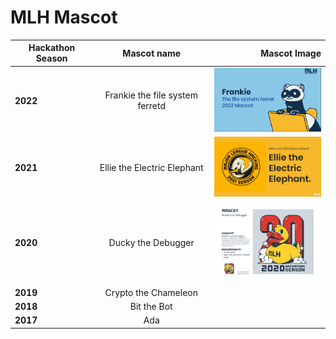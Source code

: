 # MLH **Mascot**



| Hackathon Season| Mascot name| Mascot Image  |
| ------------- |:-------------:| -----:|
| **2022**| Frankie the file system ferretd|  <img src="https://github.com/varghesejose2020/Major-League-Hacking/blob/main/Information/Mascot/frankie.png" width="200px"> |
| **2021**| Ellie the Electric Elephant|   <img src="https://github.com/varghesejose2020/Major-League-Hacking/blob/main/Information/Mascot/2021.jpg" width="200px"> |
| **2020** | Ducky the Debugger| <img src="https://github.com/varghesejose2020/Major-League-Hacking/blob/main/Information/Mascot/2020.png" width="200px">   |
| **2019** | Crypto the Chameleon|    |
| **2018** | Bit the Bot|    |
| **2017** | Ada   |    |
